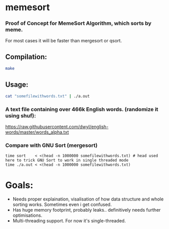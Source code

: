 # memesort

### Proof of Concept for MemeSort Algorithm, which sorts by meme. 
For most cases it will be faster than mergesort or qsort.

## Compilation: 
```bash
make
```

## Usage:
```bash
cat "somefilewithwords.txt" | ./a.out
```

### A text file containing over 466k English words. (randomize it using shuf): 
https://raw.githubusercontent.com/dwyl/english-words/master/words_alpha.txt

### Compare with GNU Sort (mergesort)

```
time sort    < <(head -n 1000000 somefilewithwords.txt) # head used here to trick GNU Sort to work in single threaded mode
time ./a.out < <(head -n 1000000 somefilewithwords.txt)
```
# Goals:
* Needs proper explaination, visalisation of how data structure and whole sorting works. Sometimes even i get confused.
* Has huge memory footprint, probably leaks.. definitively needs further optimisations.
* Multi-threading support. For now it's single-threaded.
